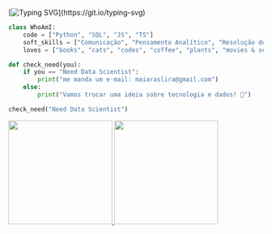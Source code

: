 

[![Typing SVG](https://readme-typing-svg.herokuapp.com?font=Fira+Code&pause=1000&color=C00F98&width=600&lines=Ol%C3%A1+%F0%9F%91%8B+sou+a+Maiara+Lira+%F0%9F%91%A9%F0%9F%8F%BB%E2%80%8D%F0%9F%92%BB%F0%9F%93%9A;Sou+acad%C3%AAmica+de+Sistemas+de+Informa%C3%A7%C3%A3o;Sejam+muito+bem-vindos(as)+!!!)](https://git.io/typing-svg)

```python
class WhoAmI:
    code = ["Python", "SQL", "JS", "TS"]
    soft_skills = ["Comunicação", "Pensamento Analítico", "Resolução de Problemas", "Foco em resultado", "Criatividade"]
    loves = ["books", "cats", "codes", "coffee", "plants", "movies & series"]

def check_need(you):
    if you == "Need Data Scientist":
        print("me manda um e-mail: maiaraslira@gmail.com")
    else:
        print("Vamos trocar uma ideia sobre tecnologia e dados! 🚀")

check_need("Need Data Scientist")
```


<div>
  <a href="https://github.com/MaiLira">
  <img height="205px" src="https://github-readme-stats.vercel.app/api?username=MaiLira&theme=onedark&hide_border=false&include_all_commits=false&count_private=false"/>
  <img height="205px" src="https://github-readme-streak-stats.herokuapp.com/?user=MaiLira&theme=onedark&hide_border=false"/>
</div>


